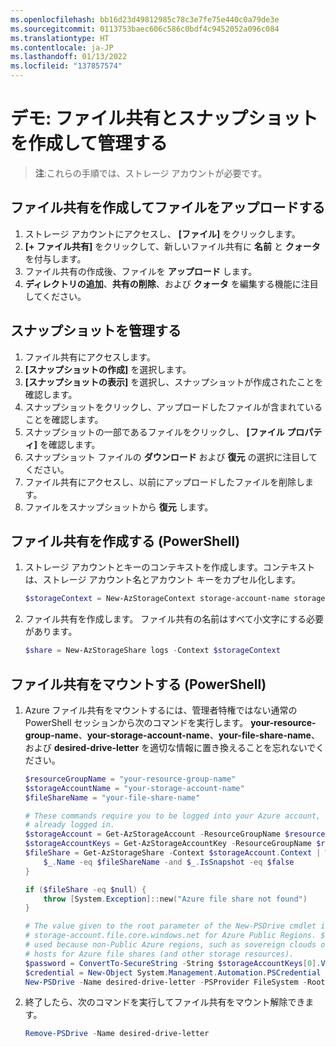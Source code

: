 ```yaml
---
ms.openlocfilehash: bb16d23d49812985c78c3e7fe75e440c0a79de3e
ms.sourcegitcommit: 0113753baec606c586c0bdf4c9452052a096c084
ms.translationtype: HT
ms.contentlocale: ja-JP
ms.lasthandoff: 01/13/2022
ms.locfileid: "137857574"
---
```

# <a name="demonstration-create-and-manage-file-shares-and-snapshots"></a>デモ: ファイル共有とスナップショットを作成して管理する

>**注**:これらの手順では、ストレージ アカウントが必要です。 

## <a name="create-a-file-share-and-upload-a-file"></a>ファイル共有を作成してファイルをアップロードする

1. ストレージ アカウントにアクセスし、 **[ファイル]** をクリックします。
2. **[+ ファイル共有]** をクリックして、新しいファイル共有に **名前** と **クォータ** を付与します。
3. ファイル共有の作成後、ファイルを **アップロード** します。 
4. **ディレクトリの追加**、**共有の削除**、および **クォータ** を編集する機能に注目してください。

## <a name="manage-snapshots"></a>スナップショットを管理する

1. ファイル共有にアクセスします。
1. **[スナップショットの作成]** を選択します。
1. **[スナップショットの表示]** を選択し、スナップショットが作成されたことを確認します。
1. スナップショットをクリックし、アップロードしたファイルが含まれていることを確認します。
1. スナップショットの一部であるファイルをクリックし、 **[ファイル プロパティ]** を確認します。 
1. スナップショット ファイルの **ダウンロード** および **復元** の選択に注目してください。 
1. ファイル共有にアクセスし、以前にアップロードしたファイルを削除します。
1. ファイルをスナップショットから **復元** します。 
 
## <a name="create-a-file-share-powershell"></a>ファイル共有を作成する (PowerShell)

1. ストレージ アカウントとキーのコンテキストを作成します。コンテキストは、ストレージ アカウント名とアカウント キーをカプセル化します。

    ```PowerShell
    $storageContext = New-AzStorageContext storage-account-name storage-account-key
    ```

2. ファイル共有を作成します。 ファイル共有の名前はすべて小文字にする必要があります。

    ```PowerShell
    $share = New-AzStorageShare logs -Context $storageContext
    ```

## <a name="mount-a-file-share-powershell"></a>ファイル共有をマウントする (PowerShell)

1. Azure ファイル共有をマウントするには、管理者特権ではない通常の PowerShell セッションから次のコマンドを実行します。 **your-resource-group-name**、**your-storage-account-name**、**your-file-share-name**、および **desired-drive-letter** を適切な情報に置き換えることを忘れないでください。

    ```PowerShell
    $resourceGroupName = "your-resource-group-name"
    $storageAccountName = "your-storage-account-name"
    $fileShareName = "your-file-share-name"

    # These commands require you to be logged into your Azure account, run Login-AzAccount if you haven't
    # already logged in.
    $storageAccount = Get-AzStorageAccount -ResourceGroupName $resourceGroupName -Name $storageAccountName
    $storageAccountKeys = Get-AzStorageAccountKey -ResourceGroupName $resourceGroupName -Name $storageAccountName
    $fileShare = Get-AzStorageShare -Context $storageAccount.Context | Where-Object { 
        $_.Name -eq $fileShareName -and $_.IsSnapshot -eq $false
    }

    if ($fileShare -eq $null) {
        throw [System.Exception]::new("Azure file share not found")
    }

    # The value given to the root parameter of the New-PSDrive cmdlet is the host address for the storage account, 
    # storage-account.file.core.windows.net for Azure Public Regions. $fileShare.StorageUri.PrimaryUri.Host is 
    # used because non-Public Azure regions, such as sovereign clouds or Azure Stack deployments, will have different 
    # hosts for Azure file shares (and other storage resources).
    $password = ConvertTo-SecureString -String $storageAccountKeys[0].Value -AsPlainText -Force
    $credential = New-Object System.Management.Automation.PSCredential -ArgumentList "AZURE\$($storageAccount.StorageAccountName)", $password
    New-PSDrive -Name desired-drive-letter -PSProvider FileSystem -Root "\\$($fileShare.StorageUri.PrimaryUri.Host)\$($fileShare.Name)" -Credential $credential -Persist
    ```

2. 終了したら、次のコマンドを実行してファイル共有をマウント解除できます。

    ```PowerShell
    Remove-PSDrive -Name desired-drive-letter
    ```